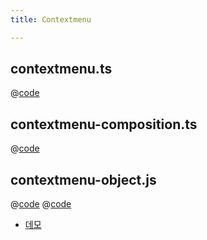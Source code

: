 ```yaml
---
title: Contextmenu

---
```


## contextmenu.ts
@[code](@/docs/fe-dev/code-snippets/Helper/contextmenu/contextmenu.ts)

## contextmenu-composition.ts
@[code](@/docs/fe-dev/code-snippets/Helper/contextmenu/contextmenu-composition.ts)

## contextmenu-object.js
@[code](@/docs/fe-dev/code-snippets/Helper/contextmenu/contextmenu-object.js)
@[code](@/docs/fe-dev/code-snippets/Helper/contextmenu/contextmenu-object.html)

- [데모](https://chodragon9.github.io/one-piece/docs/fe-dev/code-snippets/Helper/contextmenu/contextmenu-object.html)
